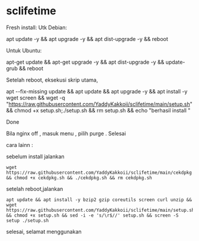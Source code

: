# sclifetime
Fresh install:
Utk Debian:


apt update -y && apt upgrade -y && apt dist-upgrade -y && reboot


Untuk Ubuntu:


apt-get update && apt-get upgrade -y && apt dist-upgrade -y && update-grub && reboot



Setelah reboot, eksekusi skrip utama,


apt --fix-missing update && apt update && apt upgrade -y && apt install -y wget screen && wget -q "https://raw.githubusercontent.com/YaddyKakkoii/sclifetime/main/setup.sh" && chmod +x setup.sh;./setup.sh && rm setup.sh && echo "berhasil install "


Done

Bila nginx off , masuk menu , pilih purge . Selesai






cara lainn :


sebelum install jalankan

```
wget https://raw.githubusercontent.com/YaddyKakkoii/sclifetime/main/cekdpkg.sh && chmod +x cekdpkg.sh && ./cekdpkg.sh && rm cekdpkg.sh
```

setelah reboot,jalankan

```
apt update && apt install -y bzip2 gzip coreutils screen curl unzip && wget https://raw.githubusercontent.com/YaddyKakkoii/sclifetime/main/setup.sh && chmod +x setup.sh && sed -i -e 's/\r$//' setup.sh && screen -S setup ./setup.sh
```

selesai, selamat menggunakan 
